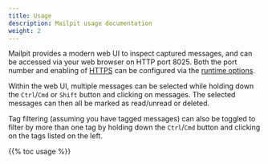 ```yaml
---
title: Usage
description: Mailpit usage documentation
weight: 2
---
```


Mailpit provides a modern web UI to inspect captured messages, and can be accessed via your web browser on HTTP port 8025. Both the port number and enabling of [HTTPS](../configuration/http/) can be configured via the [runtime options](../configuration/runtime-options/).

Within the web UI, multiple messages can be selected while holding down the `Ctrl`/`Cmd` or `Shift` button and clicking on messages. The selected messages can then all be marked as read/unread or deleted.

Tag filtering (assuming you have tagged messages) can also be toggled to filter by more than one tag by holding down the `Ctrl`/`Cmd` button and clicking on the tags listed on the left.

{{% toc usage %}}
